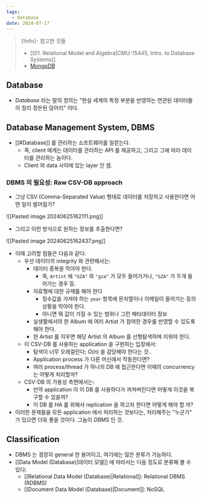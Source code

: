 ```yaml
---
tags:
  - Database
date: 2024-07-17
---
```

> [!info]- 참고한 것들
> - [[01. Relational Model and Algebra|CMU-15445, Intro. to Database Systems]]
> - [MongoDB](https://www.mongodb.com/resources/basics/databases/data-lake-vs-data-warehouse-vs-database)

## Database

- *Database* 라는 말의 정의는 "현실 세계의 특정 부분을 반영하는 연관된 데이터들이 정리 정돈된 덩어리" 이다.

## Database Management System, DBMS

- [[#Database]] 를 관리하는 소프트웨어를 일컫는다.
	- 즉, client 에게는 데이터를 관리하는 API 를 제공하고, 그리고 그에 따라 데이터를 관리하는 놈이다.
	- Client 와 data 사이에 있는 layer 인 셈.

### DBMS 의 필요성: Raw CSV-DB approach

- 그냥 CSV (Comma-Separated Value) 형태로 데이터를 저장하고 사용한다면 어떤 일이 벌어질가?

![[Pasted image 20240625162111.png]]

- 그리고 이런 방식으로 원하는 정보를 추출한다면?

![[Pasted image 20240625162437.png]]

- 이때 고려할 점들은 다음과 같다:
	- 우선 데이터의 integrity 와 관련해서는:
		- 데이터 중복을 막아야 한다.
			- 즉, `Artist` 에 `"GZA"` 와 `"gza"` 가 모두 들어가거나, `"GZA"` 가 두개 들어가는 경우 등.
		- 자료형에 대한 규제를 해야 한다
			- 정수값을 가져야 하는 `year` 항목에 문자열이나 이메일이 들어가는 등의 상황을 막아야 한다.
			- 아니면 뭐 값이 가질 수 있는 범위나 그런 메타데이터 정보
		- 실생활에서의 한 Album 에 여러 Artist 가 참여한 경우를 반영할 수 있도록 해야 한다.
		- 한 Artist 를 지우면 해당 Artist 의 Album 를 선형탐색하며 지워야 한다.
	- 이 CSV-DB 를 사용하는 application 을 구현하는 입장에서:
		- 탐색이 너무 오래걸린다; $O(n)$ 을 감당해야 한다는 것..
		- Application process 가 다른 머신에서 작동한다면?
		- 여러 process/thread 가 하나의 DB 에 접근한다면 이때의 concurrency 는 어떻게 처리할까?
	- CSV-DB 의 가용성 측면에서는:
		- 만약 application 이 이 DB 를 사용하다가 꺼져버린다면 어떻게 이것을 복구할 수 있을까?
		- 이 DB 를 HA 를 위해서 replication 을 하고자 한다면 어떻게 해야 할 까?
- 이러한 문제들을 모든 application 에서 처리하는 것보다는, 처리해주는 "누군가" 가 있으면 더욱 좋을 것이다. 그놈이 *DBMS* 인 것.

## Classification

- DBMS 는 경장히 general 한 용어이고, 여기에는 많은 분류가 가능하다.
- [[Data Model (Database)|데이터 모델]] 에 따라서는 다음 정도로 분류해 볼 수 있다:
	- [[Relational Data Model (Database)|Relational]]: Relational DBMS (RDBMS)
	- [[Document Data Model (Database)|Document]]: NoSQL